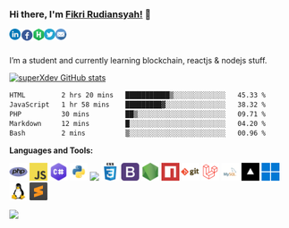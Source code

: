 ### Hi there, I'm [Fikri Rudiansyah!](https://fikri.vercel.app/) 👋

<a href="https://www.linkedin.com/in/fikri-rudiansyah-700b171b6/" title="Connect to me">
  <img align="left" alt="Fikri Rudiansyah | LinkedIn" width="20px" src="./assets/linkedin.svg" />
</a>
<a href="https://www.facebook.com/vinz.an.121" title="Connect to me">
  <img align="left" alt="Fikri Rudiansyah | Facebook" width="23px" src="./assets/fb_icon-icons.com_66689.svg" />
</a>
<a href="https://www.hackerrank.com/fikrizhanking" title="Hackerrank">
  <img align="left" alt="Fikri Rudiansyah | Twitter" width="19px" src="./assets/HackerRank_logo.png" />
</a>
<a href="https://twitter.com/FRDBlock" title="Follow me">
  <img align="left" alt="Fikri Rudiansyah | Twitter" width="20px" src="./assets/twitter.svg" />
</a>
<a href="mailto:fikrizhanking@gmail.com" title="Send email to me">
  <img align="left" alt="Fikri Rudiansyah | Mail" width="20px" src="./assets/email.svg" />
</a>
<br/>
<br/>

I’m a student and currently learning blockchain, reactjs & nodejs stuff. 

[![superXdev GitHub stats](https://github-readme-stats.vercel.app/api?username=superXdev&theme=buefy)](https://github.com/superXdev/github-readme-stats)

<!--START_SECTION:waka-->

```txt
HTML         2 hrs 20 mins   ███████████▒░░░░░░░░░░░░░   45.33 %
JavaScript   1 hr 58 mins    █████████▓░░░░░░░░░░░░░░░   38.32 %
PHP          30 mins         ██▒░░░░░░░░░░░░░░░░░░░░░░   09.71 %
Markdown     12 mins         █░░░░░░░░░░░░░░░░░░░░░░░░   04.20 %
Bash         2 mins          ▒░░░░░░░░░░░░░░░░░░░░░░░░   00.96 %
```

<!--END_SECTION:waka-->

**Languages and Tools:**

<code><img height="32" src="https://raw.githubusercontent.com/github/explore/main/topics/php/php.png"></code>
<code><img height="32" src="https://raw.githubusercontent.com/github/explore/main/topics/javascript/javascript.png"></code>
<code><img height="32" src="https://raw.githubusercontent.com/github/explore/main/topics/csharp/csharp.png"></code>
<code><img height="32" src="https://raw.githubusercontent.com/github/explore/main/topics/python/python.png"></code>
<code><img height="32" src="https://avatars.githubusercontent.com/u/18492273?s=48&v=4"></code>
<code><img height="32" src="https://raw.githubusercontent.com/github/explore/main/topics/css/css.png"></code>
<code><img height="32" src="https://raw.githubusercontent.com/github/explore/main/topics/bootstrap/bootstrap.png"></code>
<code><img height="32" src="https://raw.githubusercontent.com/github/explore/main/topics/nodejs/nodejs.png"></code>
<code><img height="32" src="https://raw.githubusercontent.com/github/explore/main/topics/npm/npm.png"></code>
<code><img height="32" src="https://raw.githubusercontent.com/github/explore/main/topics/git/git.png"></code>
<code><img height="32" src="https://raw.githubusercontent.com/github/explore/main/topics/laravel/laravel.png"></code>
<code><img height="32" src="https://raw.githubusercontent.com/github/explore/main/topics/mysql/mysql.png"></code>
<code><img height="32" src="https://raw.githubusercontent.com/github/explore/main/topics/vercel/vercel.png"></code>
<code><img height="32" src="https://raw.githubusercontent.com/github/explore/main/topics/windows/windows.png"></code>
<code><img height="32" src="https://raw.githubusercontent.com/github/explore/main/topics/linux/linux.png"></code>
<code><img height="32" src="https://raw.githubusercontent.com/github/explore/main/topics/sublime-text/sublime-text.png"></code>


![](https://komarev.com/ghpvc/?username=superXdev)
